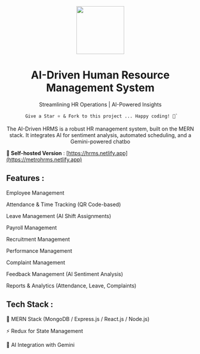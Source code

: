 <div align="center">
    <a href="https://metrohrms.netlify.app">
  <img src="https://metrohrms.netlify.app/metro.png" width="128px" />
    </a>
    <h1>AI-Driven Human Resource Management System</h1>
    <p align="center">
         <p>Streamlining HR Operations | AI-Powered Insights</p>
    </p>
    

```
 Give a Star ⭐️ & Fork to this project ... Happy coding! 🤩`
```

The AI-Driven HRMS is a robust HR management system, built on the MERN stack. It integrates AI for sentiment analysis, automated scheduling, and a Gemini-powered chatbo

</div>

**🚀 Self-hosted Version** : [https://hrms.netlify.app](https://metrohrms.netlify.app)

## Features :

Employee Management

Attendance & Time Tracking
 (QR Code-based)

Leave Management
 (AI Shift Assignments)

Payroll Management

Recruitment Management

Performance Management

Complaint Management

Feedback Management
 (AI Sentiment Analysis)

Reports & Analytics
 (Attendance, Leave, Complaints)

## Tech Stack :

🚀 MERN Stack (MongoDB / Express.js / React.js / Node.js)  

⚡ Redux for State Management  

🤖 AI Integration with Gemini  
